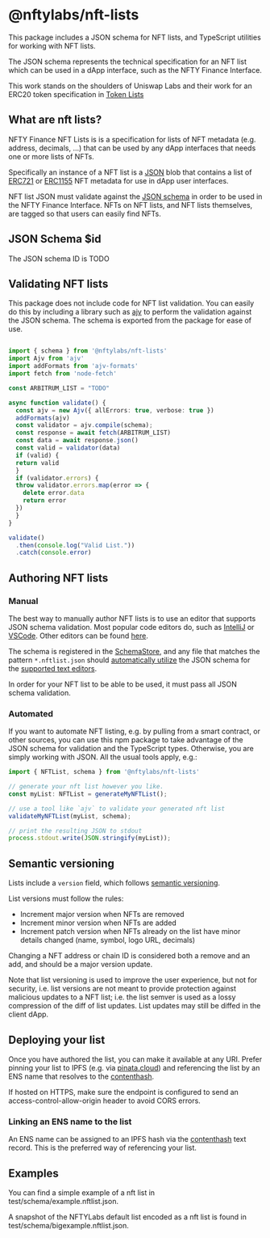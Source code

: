 # @nftylabs/nft-lists

This package includes a JSON schema for NFT lists, and TypeScript utilities for working with NFT lists.

The JSON schema represents the technical specification for an NFT list which can be used in a dApp interface, such as the NFTY Finance Interface.

This work stands on the shoulders of Uniswap Labs and their work for an ERC20 token specification in  [Token Lists](https://github.com/Uniswap/token-lists/)


## What are nft lists?
NFTY Finance NFT Lists is is a specification for lists of NFT metadata (e.g. address, decimals, ...) that can be used by any dApp interfaces that needs one or more lists of NFTs.

Specifically an instance of a NFT list is a [JSON](https://www.json.org/json-en.html) blob that contains a list of
[ERC721](https://github.com/ethereum/eips/issues/721) or [ERC1155](https://github.com/ethereum/eips/issues/1155) NFT metadata for use in dApp user interfaces.

NFT list JSON must validate against the [JSON schema](https://json-schema.org/) in order to be used in the NFTY Finance Interface. NFTs on NFT lists, and NFT lists themselves, are tagged so that users can easily find NFTs.

## JSON Schema $id

The JSON schema ID is TODO

## Validating NFT lists

This package does not include code for NFT list validation. You can easily do this by including a library such as
[ajv](https://ajv.js.org/) to perform the validation against the JSON schema. The schema is exported from the package
for ease of use.

```typescript

import { schema } from '@nftylabs/nft-lists'
import Ajv from 'ajv'
import addFormats from 'ajv-formats'
import fetch from 'node-fetch'

const ARBITRUM_LIST = "TODO"

async function validate() {
  const ajv = new Ajv({ allErrors: true, verbose: true })
  addFormats(ajv)
  const validator = ajv.compile(schema);
  const response = await fetch(ARBITRUM_LIST)
  const data = await response.json()
  const valid = validator(data)
  if (valid) {
  return valid
  }
  if (validator.errors) {
  throw validator.errors.map(error => {
    delete error.data
    return error
  })
  }
}

validate()
  .then(console.log("Valid List."))
  .catch(console.error)

```

## Authoring NFT lists

### Manual

The best way to manually author NFT lists is to use an editor that supports JSON schema validation. Most popular
code editors do, such as [IntelliJ](https://www.jetbrains.com/help/idea/json.html#ws_json_schema_add_custom) or
[VSCode](https://code.visualstudio.com/docs/languages/json#_json-schemas-and-settings). Other editors
can be found [here](https://json-schema.org/implementations.html#editors).

The schema is registered in the [SchemaStore](https://github.com/SchemaStore/schemastore), and any file that matches
the pattern `*.nftlist.json` should
[automatically utilize](https://www.jetbrains.com/help/idea/json.html#ws_json_using_schemas)
the JSON schema for the [supported text editors](https://www.schemastore.org/json/#editors).

In order for your NFT list to be able to be used, it must pass all JSON schema validation.

### Automated

If you want to automate NFT listing, e.g. by pulling from a smart contract, or other sources, you can use this
npm package to take advantage of the JSON schema for validation and the TypeScript types.
Otherwise, you are simply working with JSON. All the usual tools apply, e.g.:

```typescript
import { NFTList, schema } from '@nftylabs/nft-lists'

// generate your nft list however you like.
const myList: NFTList = generateMyNFTList();

// use a tool like `ajv` to validate your generated nft list
validateMyNFTList(myList, schema);

// print the resulting JSON to stdout
process.stdout.write(JSON.stringify(myList));
```

## Semantic versioning

Lists include a `version` field, which follows [semantic versioning](https://semver.org/).

List versions must follow the rules:

- Increment major version when NFTs are removed
- Increment minor version when NFTs are added
- Increment patch version when NFTs already on the list have minor details changed (name, symbol, logo URL, decimals)

Changing a NFT address or chain ID is considered both a remove and an add, and should be a major version update.

Note that list versioning is used to improve the user experience, but not for security, i.e. list versions are not meant
to provide protection against malicious updates to a NFT list; i.e. the list semver is used as a lossy compression
of the diff of list updates. List updates may still be diffed in the client dApp.

## Deploying your list

Once you have authored the list, you can make it available at any URI. Prefer pinning your list to IPFS
(e.g. via [pinata.cloud](https://pinata.cloud)) and referencing the list by an ENS name that resolves to the
[contenthash](https://eips.ethereum.org/EIPS/eip-1577).

If hosted on HTTPS, make sure the endpoint is configured to send an access-control-allow-origin header to avoid CORS errors.

### Linking an ENS name to the list

An ENS name can be assigned to an IPFS hash via the [contenthash](https://eips.ethereum.org/EIPS/eip-1577) text record.
This is the preferred way of referencing your list.

## Examples
You can find a simple example of a nft list in test/schema/example.nftlist.json.

A snapshot of the NFTYLabs default list encoded as a nft list is found in test/schema/bigexample.nftlist.json.